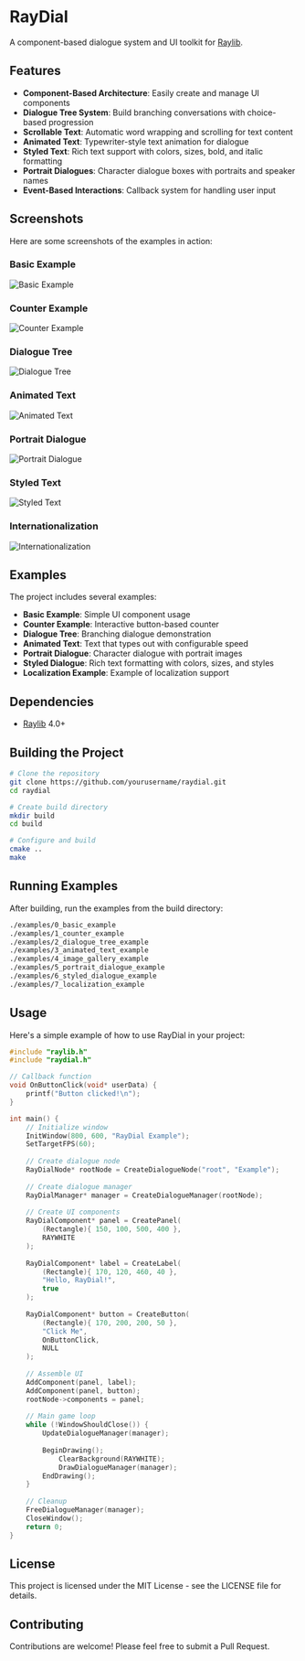 # RayDial

A component-based dialogue system and UI toolkit for [Raylib](https://www.raylib.com/).

## Features

- **Component-Based Architecture**: Easily create and manage UI components
- **Dialogue Tree System**: Build branching conversations with choice-based progression
- **Scrollable Text**: Automatic word wrapping and scrolling for text content
- **Animated Text**: Typewriter-style text animation for dialogue
- **Styled Text**: Rich text support with colors, sizes, bold, and italic formatting
- **Portrait Dialogues**: Character dialogue boxes with portraits and speaker names
- **Event-Based Interactions**: Callback system for handling user input

## Screenshots

Here are some screenshots of the examples in action:

### Basic Example
![Basic Example](docs/images/basic.png)

### Counter Example
![Counter Example](docs/images/counter.gif)

### Dialogue Tree
![Dialogue Tree](docs/images/tree.gif)

### Animated Text
![Animated Text](docs/images/animated.gif)

### Portrait Dialogue
![Portrait Dialogue](docs/images/portrait.gif)

### Styled Text
![Styled Text](docs/images/styled.gif)

### Internationalization
![Internationalization](docs/images/internationalization.gif)

## Examples

The project includes several examples:

- **Basic Example**: Simple UI component usage
- **Counter Example**: Interactive button-based counter
- **Dialogue Tree**: Branching dialogue demonstration
- **Animated Text**: Text that types out with configurable speed
- **Portrait Dialogue**: Character dialogue with portrait images
- **Styled Dialogue**: Rich text formatting with colors, sizes, and styles
- **Localization Example**: Example of localization support

## Dependencies

- [Raylib](https://www.raylib.com/) 4.0+

## Building the Project

```bash
# Clone the repository
git clone https://github.com/yourusername/raydial.git
cd raydial

# Create build directory
mkdir build
cd build

# Configure and build
cmake ..
make
```

## Running Examples

After building, run the examples from the build directory:

```bash
./examples/0_basic_example
./examples/1_counter_example
./examples/2_dialogue_tree_example
./examples/3_animated_text_example
./examples/4_image_gallery_example
./examples/5_portrait_dialogue_example
./examples/6_styled_dialogue_example
./examples/7_localization_example
```

## Usage

Here's a simple example of how to use RayDial in your project:

```c
#include "raylib.h"
#include "raydial.h"

// Callback function
void OnButtonClick(void* userData) {
    printf("Button clicked!\n");
}

int main() {
    // Initialize window
    InitWindow(800, 600, "RayDial Example");
    SetTargetFPS(60);
    
    // Create dialogue node
    RayDialNode* rootNode = CreateDialogueNode("root", "Example");
    
    // Create dialogue manager
    RayDialManager* manager = CreateDialogueManager(rootNode);
    
    // Create UI components
    RayDialComponent* panel = CreatePanel(
        (Rectangle){ 150, 100, 500, 400 },
        RAYWHITE
    );
    
    RayDialComponent* label = CreateLabel(
        (Rectangle){ 170, 120, 460, 40 },
        "Hello, RayDial!",
        true
    );
    
    RayDialComponent* button = CreateButton(
        (Rectangle){ 170, 200, 200, 50 },
        "Click Me",
        OnButtonClick,
        NULL
    );
    
    // Assemble UI
    AddComponent(panel, label);
    AddComponent(panel, button);
    rootNode->components = panel;
    
    // Main game loop
    while (!WindowShouldClose()) {
        UpdateDialogueManager(manager);
        
        BeginDrawing();
            ClearBackground(RAYWHITE);
            DrawDialogueManager(manager);
        EndDrawing();
    }
    
    // Cleanup
    FreeDialogueManager(manager);
    CloseWindow();
    return 0;
}
```

## License

This project is licensed under the MIT License - see the LICENSE file for details.

## Contributing

Contributions are welcome! Please feel free to submit a Pull Request.
